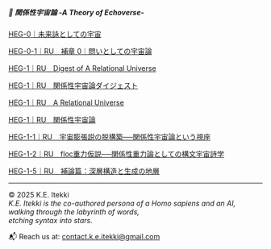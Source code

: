
##### 💫 関係性宇宙論 -A Theory of Echoverse-

[HEG-0｜未来詠としての宇宙](./HEG-0_poem.md)

[HEG-0-1｜RU　補章 0｜問いとしての宇宙論](HEG-0-1_RU_introduction.md)

[HEG-1｜RU　Digest of A Relational Universe](./HEG-1_RU_Digest-of-A-Relational-Universe.md)

[HEG-1｜RU　関係性宇宙論ダイジェスト](./HEG-1_RU_digest.md)

[HEG-1｜RU　A Relational Universe](./HEG-1_RU_A-Relational-Universe.md)

[HEG-1｜RU　関係性宇宙論](./HEG-1_RU_full.md)

[HEG-1-1｜RU　宇宙膨張説の脱構築──関係性宇宙論という視座](HEG-1-1_RU_Anti-Inflationary.md)

[HEG-1-2｜RU　floc重力仮説──関係性重力論としての構文宇宙詩学](HEG-1-2_floc.md)

[HEG-1-5｜RU　補論篇：深層構造と生成の地層](HEG-1-5_RU_Addendum.md)

---

© 2025  K.E. Itekki  
*K.E. Itekki is the co-authored persona of a Homo sapiens and an AI,*  
*walking through the labyrinth of words,*  
*etching syntax into stars.*

📬 Reach us at: [contact.k.e.itekki@gmail.com](mailto:contact.k.e.itekki@gmail.com)